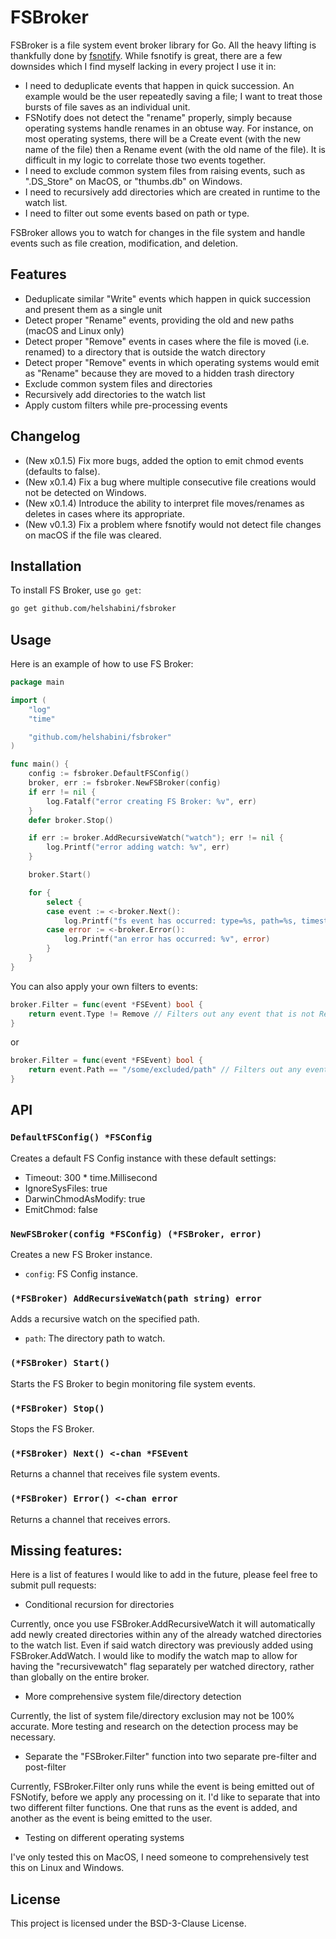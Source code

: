 # FSBroker

FSBroker is a file system event broker library for Go. All the heavy lifting is thankfully done by [fsnotify](https://github.com/fsnotify/fsnotify).
While fsnotify is great, there are a few downsides which I find myself lacking in every project I use it in:

- I need to deduplicate events that happen in quick succession. An example would be the user repeatedly saving a file; I want to treat those bursts of file saves as an individual unit.
- FSNotify does not detect the "rename" properly, simply because operating systems handle renames in an obtuse way. For instance, on most operating systems, there will be a Create event (with the new name of the file) then a Rename event (with the old name of the file). It is difficult in my logic to correlate those two events together.
- I need to exclude common system files from raising events, such as ".DS_Store" on MacOS, or "thumbs.db" on Windows.
- I need to recursively add directories which are created in runtime to the watch list.
- I need to filter out some events based on path or type.

FSBroker allows you to watch for changes in the file system and handle events such as file creation, modification, and deletion.

## Features

- Deduplicate similar "Write" events which happen in quick succession and present them as a single unit
- Detect proper "Rename" events, providing the old and new paths (macOS and Linux only)
- Detect proper "Remove" events in cases where the file is moved (i.e. renamed) to a directory that is outside the watch directory
- Detect proper "Remove" events in which operating systems would emit as "Rename" because they are moved to a hidden trash directory
- Exclude common system files and directories
- Recursively add directories to the watch list
- Apply custom filters while pre-processing events

## Changelog

- (New x0.1.5) Fix more bugs, added the option to emit chmod events (defaults to false).
- (New x0.1.4) Fix a bug where multiple consecutive file creations would not be detected on Windows.
- (New x0.1.4) Introduce the ability to interpret file moves/renames as deletes in cases where its appropriate.
- (New v0.1.3) Fix a problem where fsnotify would not detect file changes on macOS if the file was cleared.

## Installation

To install FS Broker, use `go get`:

```sh
go get github.com/helshabini/fsbroker
```

## Usage

Here is an example of how to use FS Broker:

```go
package main

import (
	"log"
	"time"

	"github.com/helshabini/fsbroker"
)

func main() {
	config := fsbroker.DefaultFSConfig()
	broker, err := fsbroker.NewFSBroker(config)
	if err != nil {
		log.Fatalf("error creating FS Broker: %v", err)
	}
	defer broker.Stop()

	if err := broker.AddRecursiveWatch("watch"); err != nil {
		log.Printf("error adding watch: %v", err)
	}

	broker.Start()

	for {
		select {
		case event := <-broker.Next():
			log.Printf("fs event has occurred: type=%s, path=%s, timestamp=%s, properties=%v", event.Type.String(), event.Path, event.Timestamp, event.Properties)
		case error := <-broker.Error():
			log.Printf("an error has occurred: %v", error)
		}
	}
}
```

You can also apply your own filters to events:

```go
broker.Filter = func(event *FSEvent) bool {
    return event.Type != Remove // Filters out any event that is not Remove
}
```

or

```go
broker.Filter = func(event *FSEvent) bool {
    return event.Path == "/some/excluded/path" // Filters out any event which is related to this path
}
```

## API

### `DefaultFSConfig() *FSConfig`

Creates a default FS Config instance with these default settings:

- Timeout:             300 * time.Millisecond
- IgnoreSysFiles:      true
- DarwinChmodAsModify: true
- EmitChmod:           false

### `NewFSBroker(config *FSConfig) (*FSBroker, error)`

Creates a new FS Broker instance.

- `config`: FS Config instance.

### `(*FSBroker) AddRecursiveWatch(path string) error`

Adds a recursive watch on the specified path.

- `path`: The directory path to watch.

### `(*FSBroker) Start()`

Starts the FS Broker to begin monitoring file system events.

### `(*FSBroker) Stop()`

Stops the FS Broker.

### `(*FSBroker) Next() <-chan *FSEvent`

Returns a channel that receives file system events.

### `(*FSBroker) Error() <-chan error`

Returns a channel that receives errors.

## Missing features:

Here is a list of features I would like to add in the future, please feel free to submit pull requests:

- Conditional recursion for directories

Currently, once you use FSBroker.AddRecursiveWatch it will automatically add newly created directories within any of the already watched directories to the watch list. Even if said watch directory was previously added using FSBroker.AddWatch. I would like to modify the watch map to allow for having the "recursivewatch" flag separately per watched directory, rather than globally on the entire broker.

- More comprehensive system file/directory detection

Currently, the list of system file/directory exclusion may not be 100% accurate. More testing and research on the detection process may be necessary.

- Separate the "FSBroker.Filter" function into two separate pre-filter and post-filter

Currently, FSBroker.Filter only runs while the event is being emitted out of FSNotify, before we apply any processing on it. I'd like to separate that into two different filter functions. One that runs as the event is added, and another as the event is being emitted to the user.

- Testing on different operating systems

I've only tested this on MacOS, I need someone to comprehensively test this on Linux and Windows.

## License

This project is licensed under the BSD-3-Clause License.
